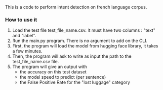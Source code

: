 This is a code to perform intent detection on french language corpus.

### How to use it
1) Load the test file test_file_name.csv. It must have two columns : "text" and "label". 
2) Run the main.py program. There is no argument to add on the CLI.
3) First, the program will load the model from hugging face library, it takes a few minutes.
4) Then, the program will ask to write as input the path to the test_file_name.csv file.
5) The program will give an output with
   - the accuracy on this test dataset
   - the model speed to predict (per sentence)
   - the False Positive Rate for the "lost luggage" category
